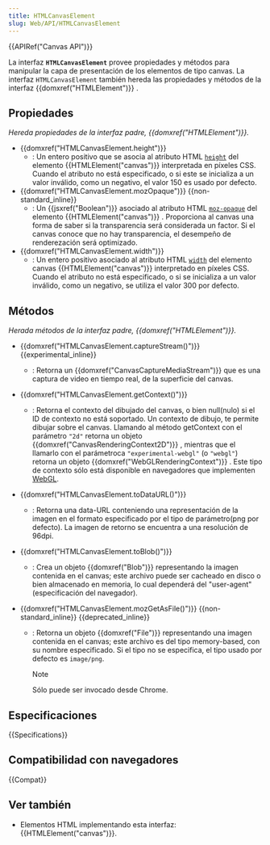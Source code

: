 ```yaml
---
title: HTMLCanvasElement
slug: Web/API/HTMLCanvasElement
---
```


{{APIRef("Canvas API")}}

La interfaz **`HTMLCanvasElement`** provee propiedades y métodos para manipular la capa de presentación de los elementos de tipo canvas. La interfaz `HTMLCanvasElement` también hereda las propiedades y métodos de la interfaz {{domxref("HTMLElement")}} .

## Propiedades

_Hereda propiedades de la interfaz padre,_ _{{domxref("HTMLElement")}}._

- {{domxref("HTMLCanvasElement.height")}}
  - : Un entero positivo que se asocia al atributo HTML [`height`](/es/docs/Web/HTML/Element/canvas#height) del elemento {{HTMLElement("canvas")}} interpretada en píxeles CSS. Cuando el atributo no está especificado, o si este se inicializa a un valor inválido, como un negativo, el valor 150 es usado por defecto.
- {{domxref("HTMLCanvasElement.mozOpaque")}} {{non-standard_inline}}
  - : Un {{jsxref("Boolean")}} asociado al atributo HTML [`moz-opaque`](/es/docs/Web/HTML/Element/canvas#moz-opaque) del elemento {{HTMLElement("canvas")}} . Proporciona al canvas una forma de saber si la transparencia será considerada un factor. Si el canvas conoce que no hay transparencia, el desempeño de renderezación será optimizado.
- {{domxref("HTMLCanvasElement.width")}}
  - : Un entero positivo asociado al atributo HTML [`width`](/es/docs/Web/HTML/Element/canvas#width) del elemento canvas {{HTMLElement("canvas")}} interpretado en píxeles CSS. Cuando el atributo no está especificado, o si se inicializa a un valor inválido, como un negativo, se utiliza el valor 300 por defecto.

## Métodos

_Herada métodos de la interfaz padre,_ _{{domxref("HTMLElement")}}._

- {{domxref("HTMLCanvasElement.captureStream()")}} {{experimental_inline}}
  - : Retorna un {{domxref("CanvasCaptureMediaStream")}} que es una captura de video en tiempo real, de la superficie del canvas.
- {{domxref("HTMLCanvasElement.getContext()")}}
  - : Retorna el contexto del dibujado del canvas, o bien null(nulo) si el ID de contexto no está soportado. Un contexto de dibujo, te permite dibujar sobre el canvas. Llamando al método getContext con el parámetro `"2d"` retorna un objeto {{domxref("CanvasRenderingContext2D")}} , mientras que el llamarlo con el parámetroca `"experimental-webgl"` (o `"webgl"`) retorna un objeto {{domxref("WebGLRenderingContext")}} . Este tipo de contexto sólo está disponible en navegadores que implementen [WebGL](/es/docs/Web/WebGL).
- {{domxref("HTMLCanvasElement.toDataURL()")}}
  - : Retorna una data-URL conteniendo una representación de la imagen en el formato especificado por el tipo de parámetro(png por defecto). La imagen de retorno se encuentra a una resolución de 96dpi.
- {{domxref("HTMLCanvasElement.toBlob()")}}
  - : Crea un objeto {{domxref("Blob")}} representando la imagen contenida en el canvas; este archivo puede ser cacheado en disco o bien almacenado en memoria, lo cual dependerá del "user-agent"(especificación del navegador).
- {{domxref("HTMLCanvasElement.mozGetAsFile()")}} {{non-standard_inline}} {{deprecated_inline}}

  - : Retorna un objeto {{domxref("File")}} representando una imagen contenida en el canvas; este archivo es del tipo memory-based, con su nombre especificado. Si el tipo no se especifica, el tipo usado por defecto es `image/png`.

    > [!NOTE]
    > Sólo puede ser invocado desde Chrome.

## Especificaciones

{{Specifications}}

## Compatibilidad con navegadores

{{Compat}}

## Ver también

- Elementos HTML implementando esta interfaz: {{HTMLElement("canvas")}}.
